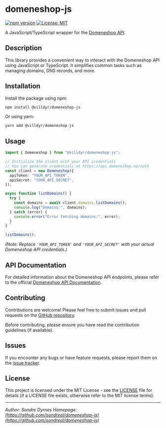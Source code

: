 # domeneshop-js

[![npm version](https://badge.fury.io/js/%40villdyr%2Fdomeneshop-js.svg)](https://badge.fury.io/js/%40villdyr%2Fdomeneshop-js)
[![License: MIT](https://img.shields.io/badge/License-MIT-yellow.svg)](https://opensource.org/licenses/MIT)

A JavaScript/TypeScript wrapper for the [Domeneshop API](https://api.domeneshop.no/docs/).

## Description

This library provides a convenient way to interact with the Domeneshop API using JavaScript or TypeScript. It simplifies common tasks such as managing domains, DNS records, and more.

## Installation

Install the package using npm:

```bash
npm install @villdyr/domeneshop-js
```

Or using yarn:

```bash
yarn add @villdyr/domeneshop-js
```

## Usage

```typescript
import { Domeneshop } from "@villdyr/domeneshop-js";

// Initialize the client with your API credentials
// You can generate credentials at https://api.domeneshop.no/auth
const client = new Domeneshop({
  apiToken: "YOUR_API_TOKEN",
  apiSecret: "YOUR_API_SECRET",
});

async function listDomains() {
  try {
    const domains = await client.domains.listDomains();
    console.log("Domains:", domains);
  } catch (error) {
    console.error("Error fetching domains:", error);
  }
}

listDomains();
```

_(Note: Replace `'YOUR_API_TOKEN'` and `'YOUR_API_SECRET'` with your actual Domeneshop API credentials.)_

## API Documentation

For detailed information about the Domeneshop API endpoints, please refer to the official [Domeneshop API Documentation](https://api.domeneshop.no/docs/).

## Contributing

Contributions are welcome! Please feel free to submit issues and pull requests on the [GitHub repository](https://github.com/sondreal/domeneshop-js).

Before contributing, please ensure you have read the contribution guidelines (if available).

## Issues

If you encounter any bugs or have feature requests, please report them on the [issue tracker](https://github.com/sondreal/domeneshop-js/issues).

## License

This project is licensed under the MIT License - see the [LICENSE](LICENSE) file for details (if a LICENSE file exists, otherwise refer to the MIT license terms).

---

_Author: Sondre Dyrnes_
_Homepage: [https://github.com/sondreal/domeneshop-js](https://github.com/sondreal/domeneshop-js)_

